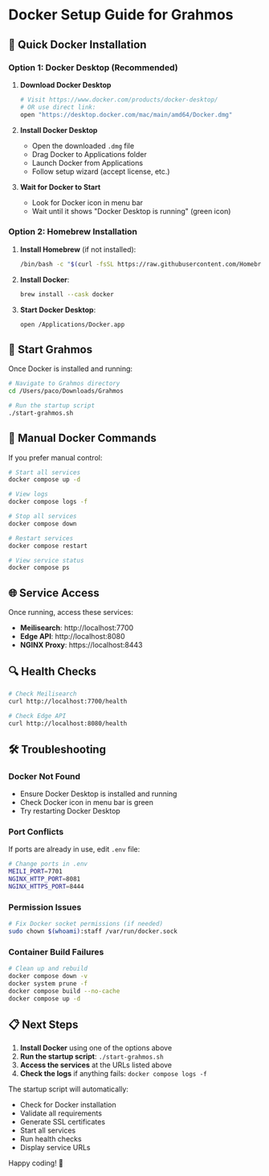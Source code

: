 # Docker Setup Guide for Grahmos

## 🐳 Quick Docker Installation

### Option 1: Docker Desktop (Recommended)

1. **Download Docker Desktop**
   ```bash
   # Visit https://www.docker.com/products/docker-desktop/
   # OR use direct link:
   open "https://desktop.docker.com/mac/main/amd64/Docker.dmg"
   ```

2. **Install Docker Desktop**
   - Open the downloaded `.dmg` file
   - Drag Docker to Applications folder
   - Launch Docker from Applications
   - Follow setup wizard (accept license, etc.)

3. **Wait for Docker to Start**
   - Look for Docker icon in menu bar
   - Wait until it shows "Docker Desktop is running" (green icon)

### Option 2: Homebrew Installation

1. **Install Homebrew** (if not installed):
   ```bash
   /bin/bash -c "$(curl -fsSL https://raw.githubusercontent.com/Homebrew/install/HEAD/install.sh)"
   ```

2. **Install Docker**:
   ```bash
   brew install --cask docker
   ```

3. **Start Docker Desktop**:
   ```bash
   open /Applications/Docker.app
   ```

## 🚀 Start Grahmos

Once Docker is installed and running:

```bash
# Navigate to Grahmos directory
cd /Users/paco/Downloads/Grahmos

# Run the startup script
./start-grahmos.sh
```

## 🔧 Manual Docker Commands

If you prefer manual control:

```bash
# Start all services
docker compose up -d

# View logs
docker compose logs -f

# Stop all services
docker compose down

# Restart services
docker compose restart

# View service status
docker compose ps
```

## 🌐 Service Access

Once running, access these services:

- **Meilisearch**: http://localhost:7700
- **Edge API**: http://localhost:8080
- **NGINX Proxy**: https://localhost:8443

## 🔍 Health Checks

```bash
# Check Meilisearch
curl http://localhost:7700/health

# Check Edge API
curl http://localhost:8080/health
```

## 🛠️ Troubleshooting

### Docker Not Found
- Ensure Docker Desktop is installed and running
- Check Docker icon in menu bar is green
- Try restarting Docker Desktop

### Port Conflicts
If ports are already in use, edit `.env` file:
```bash
# Change ports in .env
MEILI_PORT=7701
NGINX_HTTP_PORT=8081
NGINX_HTTPS_PORT=8444
```

### Permission Issues
```bash
# Fix Docker socket permissions (if needed)
sudo chown $(whoami):staff /var/run/docker.sock
```

### Container Build Failures
```bash
# Clean up and rebuild
docker compose down -v
docker system prune -f
docker compose build --no-cache
docker compose up -d
```

## 📋 Next Steps

1. **Install Docker** using one of the options above
2. **Run the startup script**: `./start-grahmos.sh`
3. **Access the services** at the URLs listed above
4. **Check the logs** if anything fails: `docker compose logs -f`

The startup script will automatically:
- Check for Docker installation
- Validate all requirements
- Generate SSL certificates
- Start all services
- Run health checks
- Display service URLs

Happy coding! 🎉
